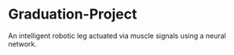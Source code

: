 # Graduation-Project
An intelligent robotic leg actuated via muscle signals using a neural network.
